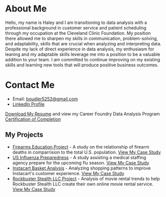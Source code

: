 # About Me
Hello, my name is Haley and I am transitioning to data analysis with a professional background in customer service and patient scheduling through my occupation at the Cleveland Clinic Foundation. My position there allowed me to sharpen my skills in communication, problem-solving, and adaptability, skills that are crucial when analyzing and interpreting data. Despite my lack of direct experience in data analysis, my enthusiasm for leaning and my adaptable skills leverage me into a position to be a valuable addition to your team. I am committed to continue improving on my existing skills and learning new tools that will produce positive business outcomes.

# Contact Me
- Email: boudler5252@gmail.com
- [LinkedIn Profile](https://www.linkedin.com/in/haley-bustle-013313256?trk=contact-info)

[Download My Resume](https://github.com/bluenorth52/HBustle/raw/main/BustleHaley%20Resume.docx) and view my Career Foundry Data Analysis Program [Certification of Completion](https://raw.githubusercontent.com/bluenorth52/HBustle/main/Portfolio%20Images/Program%20Certificate.png)


## My Projects
- [Firearms Education Project](FirearmCaseStudy.md) - A study on the relationship of firearm deaths in comparrision to the total U.S. population. [View My Case Study](https://github.com/bluenorth52/Firearm-Education-Project/blob/main/Case%20Study%20Firearm%20Education.pptx)
- [US Influenza Preparedness](InfluenzaCaseStudy.md) - A study assisting a medical staffing agency prepare for the upcoming flu season. [View My Case Study](https://github.com/bluenorth52/Influenza-Staffing-Project/blob/main/Case%20Study%20Influenza%20Staffing.pptx)
- [Instacart Basket Analysis](IntsacartCaseStudy.md) - Analyzing shopping patterns to improve Instacart's customer experience. [View My Case Study](https://github.com/bluenorth52/Instacart_Sales_Analysis/blob/main/Case%20Study%20Instacart%20Project.pptx)
- [Rockbuster Stealth LLC Project](RockbusterCaseStudy.md) - Analysis of movie rental trends to help Rockbuster Stealth LLC create their own online movie rental service. [View My Case Study](https://github.com/bluenorth52/Rockbuster_Sales_SQL/blob/main/Case%20Study%20Rockbuster%20Stealth.pptx) 
